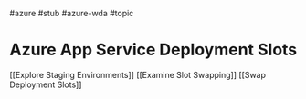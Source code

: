 #azure #stub #azure-wda #topic

# Azure App Service Deployment Slots
[[Explore Staging Environments]]
[[Examine Slot Swapping]]
[[Swap Deployment Slots]]